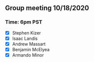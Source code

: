 ## Group meeting 10/18/2020 
### Time: 6pm PST

- [x] Stephen Kizer
- [x] Isaac Landis
- [x] Andrew Massart
- [x] Benjamin McElyea
- [x] Armando Minor
